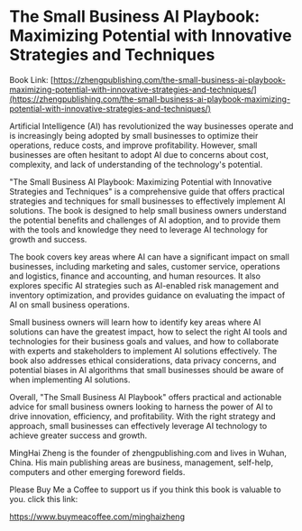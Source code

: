 # The Small Business AI Playbook: Maximizing Potential with Innovative Strategies and Techniques

Book Link: [https://zhengpublishing.com/the-small-business-ai-playbook-maximizing-potential-with-innovative-strategies-and-techniques/](https://zhengpublishing.com/the-small-business-ai-playbook-maximizing-potential-with-innovative-strategies-and-techniques/)

Artificial Intelligence (AI) has revolutionized the way businesses operate and is increasingly being adopted by small businesses to optimize their operations, reduce costs, and improve profitability. However, small businesses are often hesitant to adopt AI due to concerns about cost, complexity, and lack of understanding of the technology's potential.

"The Small Business AI Playbook: Maximizing Potential with Innovative Strategies and Techniques" is a comprehensive guide that offers practical strategies and techniques for small businesses to effectively implement AI solutions. The book is designed to help small business owners understand the potential benefits and challenges of AI adoption, and to provide them with the tools and knowledge they need to leverage AI technology for growth and success.

The book covers key areas where AI can have a significant impact on small businesses, including marketing and sales, customer service, operations and logistics, finance and accounting, and human resources. It also explores specific AI strategies such as AI-enabled risk management and inventory optimization, and provides guidance on evaluating the impact of AI on small business operations.

Small business owners will learn how to identify key areas where AI solutions can have the greatest impact, how to select the right AI tools and technologies for their business goals and values, and how to collaborate with experts and stakeholders to implement AI solutions effectively. The book also addresses ethical considerations, data privacy concerns, and potential biases in AI algorithms that small businesses should be aware of when implementing AI solutions.

Overall, "The Small Business AI Playbook" offers practical and actionable advice for small business owners looking to harness the power of AI to drive innovation, efficiency, and profitability. With the right strategy and approach, small businesses can effectively leverage AI technology to achieve greater success and growth.

MingHai Zheng is the founder of zhengpublishing.com and lives in Wuhan, China. His main publishing areas are business, management, self-help, computers and other emerging foreword fields.

Please Buy Me a Coffee to support us if you think this book is valuable to you. click this link:

https://www.buymeacoffee.com/minghaizheng
